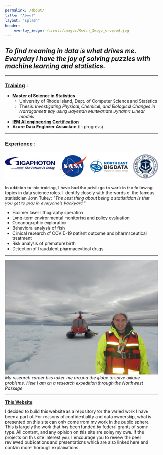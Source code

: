 ```yaml
---
permalink: /about/
title: "About"
layout: "splash"
header:
    overlay_image: /assets/images/Ocean_Image_cropped.jpg
---
```


## _To find meaning in data is what drives me. Everyday I have the joy of solving puzzles with machine learning and statistics._

---
### <ins>Training</ins> : 
* __Master of Science in Statistics__
    * University of Rhode Island, Dept. of Computer Science and Statistics
    * Thesis: _Investigating Physical, Chemical, and Biological Changes in Narragansett Bay using Bayesian Multivariate Dynamic Linear models_
* [__IBM AI engineering Certification__](https://coursera.org/share/1e1324a784a999c740d91e983d8d6e36) 
* __Azure Data Engineer Associate__ (In progress)

---

### <ins>Experience</ins> : 

![Logos](/assets/images/Experience_banner.jpg)

In addition to this training, I have had the privilege to work in the following topics in data science roles. I identify closely with the words of the famous statistician John Tukey: _"The best thing about being a statistician is that you get to play in everyone’s backyard.”_

* Excimer laser lithography operation
* Long-term environmental monitoring and policy evaluation
* Oceanographic exploration
* Behavioral analysis of fish
* Clinical research of COVID-19 patient outcome and pharmaceutical treatment
* Risk analysis of premature birth
* Detection of fraudulent pharmaceutical drugs

---

![Life as a scientist](/assets/images/Helicopter_photo.jpg)
*My research career has taken me around the globe to solve unique problems. Here I am on a research expedition through the Northwest Passage*

---

<ins>__This Website__</ins>: 

I decided to build this website as a repository for the varied work I have been a part of. For reasons of confidentiality and data ownership, what is presented on this site can only come from my work in the public sphere. This is largely the work that has been funded by federal grants of some type. All content, and any opinion on this site are soley my own. If the projects on this site interest you, I encourage you to review the peer reviewed publications and presentations which are also linked here and contain more thorough explainations.